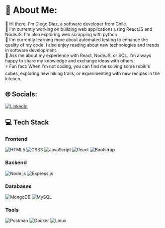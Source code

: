 # 💫 About Me:
👋 Hi there, I'm Diego Diaz, a software developer from Chile.<br>🔭 I'm currently working on building web applications using ReactJS and NodeJS. I'm also exploring web scrapping with python.<br>🌱 I'm currently learning more about automated testing to enhance the quality of my code. I also enjoy reading about new technologies and trends in software development.<br>💬 Ask me about my experience with React, NodeJS, or SQL. I'm always happy to share my knowledge and exchange ideas with others.<br>⚡ Fun fact: When I'm not coding, you can find me solving some rubik's cubes, exploring new hiking trails, or experimenting with new recipes in the kitchen.

## 🌐 Socials:
[![LinkedIn](https://img.shields.io/badge/LinkedIn-%230077B5.svg?logo=linkedin&logoColor=white)](https://linkedin.com/in/diegodiazdu) 

## 💻 Tech Stack

### Frontend
![HTML5](https://img.shields.io/badge/html5-%23E34F26.svg?style=for-the-badge&logo=html5&logoColor=white)
![CSS3](https://img.shields.io/badge/css3-%231572B6.svg?style=for-the-badge&logo=css3&logoColor=white)
![JavaScript](https://img.shields.io/badge/javascript-%23F7DF1E.svg?style=for-the-badge&logo=javascript&logoColor=white)
![React](https://img.shields.io/badge/react-%2320232a.svg?style=for-the-badge&logo=react&logoColor=white)
![Bootstrap](https://img.shields.io/badge/bootstrap-%23563D7C.svg?style=for-the-badge&logo=bootstrap&logoColor=white)

### Backend
![Node.js](https://img.shields.io/badge/node.js-%23339933.svg?style=for-the-badge&logo=node.js&logoColor=white)
![Express.js](https://img.shields.io/badge/express.js-%23404d59.svg?style=for-the-badge&logo=express&logoColor=white)

### Databases
![MongoDB](https://img.shields.io/badge/mongodb-%234ea94b.svg?style=for-the-badge&logo=mongodb&logoColor=white)
![MySQL](https://img.shields.io/badge/mysql-%2300f.svg?style=for-the-badge&logo=mysql&logoColor=white)

### Tools
![Postman](https://img.shields.io/badge/postman-%23FF6C37.svg?style=for-the-badge&logo=postman&logoColor=white)
![Docker](https://img.shields.io/badge/docker-%230db7ed.svg?style=for-the-badge&logo=docker&logoColor=white)
![Linux](https://img.shields.io/badge/linux-%23FCC624.svg?style=for-the-badge&logo=linux&logoColor=white)



